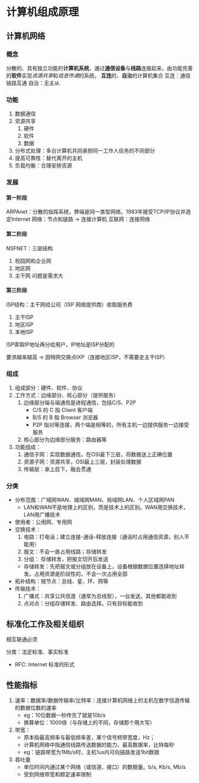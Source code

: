 # 计算机组成原理
## 计算机网络
### 概念
分散的、具有独立功能的**计算机系统**，通过**通信设备**与**线路**连接起来，由功能完善的**软件**实现*资源共享*和*信息传递*的系统。
**互连**的、**自治**的计算机集合
互连：通信链路互通
自治：无主从

### 功能
1. 数据通信
2. 资源共享
    1. 硬件
    2. 软件
    3. 数据
3. 分布式处理：多台计算机共同承担同一工作人任务的不同部分
4. 提高可靠性：替代离开的主机
5. 负载均衡：合理安排资源

### 发展
#### 第一阶段
ARPAnet：分散的指挥系统，弊端是同一类型网络。1983年接受TCP/IP协议并选定Internet
网络：节点和链路 -> 连接计算机
互联网：连接网络

#### 第二阶段
NSFNET：三层结构
1. 校园网和企业网
2. 地区网
3. 主干网
问题是需求大

#### 第三阶段
ISP结构：主干网给公司（ISP 网络提供商）收取服务费
1. 主干ISP
2. 地区ISP
3. 本地ISP

ISP索取IP地址再分给用户，IP地址是ISP分配的

要求越来越高 -> 因特网交换点IXP（连接地区ISP，不需要走主干ISP）

### 组成
1. 组成部分：硬件、软件、协议
2. 工作方式：边缘部分、核心部分（提供服务）
    1. 边缘部分端与端通信是进程通信，包括C/S、P2P
        * C/S 的 C 指 Client 客户端
        * B/S 的 B 指 Browser 浏览器
        * P2P 指对等连接，两个端是相等的，所有主机一边提供服务一边接受服务
    2. 核心部分为边缘部分服务：路由器等
3. 功能组成：
    1. 通信子网：实现数据通信，在OSI最下三层，将数据送上正确位置
    2. 资源子网：资源共享，OSI最上三层，封装处理数据
    3. 传输层：承上启下，融会贯通
### 分类
* 分布范围：广域网WAN、城域网MAN、局域网LAN、个人区域网PAN
    * LAN和WAN不是地理上的区别，而是技术上的区别。WAN用交换技术，LAN用广播技术
* 使用者：公用网、专用网
* 交换技术：
    1. 电路：打电话；建立连接-通话-释放连接（通话时占用通信资源，别人不能用）
    2. 报文：不会一直占用线路；存储转发
    3. 分组： 存储转发，把报文切开后发送
    * 存储转发：先把报文或分组放在设备上，设备根据数据位置选择地址转发。占用资源是阶段性的，不会一次占用全部
* 拓补结构：按节点：总线、星、环、网等
* 传输技术：
    1. 广播式：共享公共信道（通常为总线型），一台发送，其他都能收到
    2. 点对点：分组存储转发、路由选择。只有目标能收到

## 标准化工作及相关组织
相互联通必须

分类：法定标准、事实标准
* RFC: Internet 标准的形式

## 性能指标
1. 速率：数据率/数据传输率/比特率：连接计算机网络上的主机在数字信道传输的数据位数的速率
    * eg：10位数据一秒传完了就是10b/s
    * 换算单位：1000倍（与存储上的不同，存储那个用大写）
2. 带宽：
    * 原本指最高频率与最低频率差，某个信号频带宽度，Hz；
    * 计算机网络中指通信线路传送数据的能力，最高数据率，比特每秒
    * eg：链路带宽为1Mb/s时，主机1us内可向链路发送1bit数据
3. 吞吐量
    * 单位时间内通过某个网络（或信道、接口）的数据量。b/s, Kb/s, Mb/s
    * 受到网络带宽和额定速率限制
